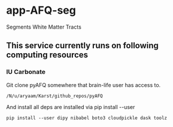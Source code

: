 # app-AFQ-seg
Segments White Matter Tracts

## This service currently runs on following computing resources

### IU Carbonate

Git clone pyAFQ somewhere that brain-life user has access to.

```
/N/u/aryaam/Karst/github_repos/pyAFQ
```

And install all deps are installed via pip install --user

```
pip install --user dipy nibabel boto3 cloudpickle dask toolz 
```

